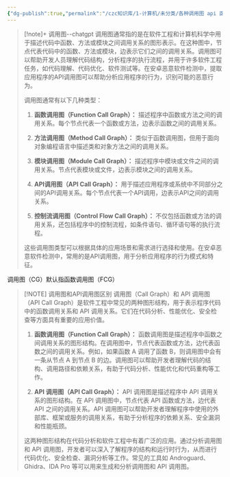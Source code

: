 ```yaml
---
{"dg-publish":true,"permalink":"/czc知识库/1-计算机/未分类/各种调用图 api 函数/","dgPassFrontmatter":true,"created":"2024-06-18T17:45:20.923+08:00","updated":"2024-12-08T12:27:33.525+08:00"}
---
```



>[!note]+ 调用图--chatgpt
>调用图通常指的是在软件工程和计算机科学中用于描述代码中函数、方法或模块之间调用关系的图形表示。在这种图中，节点代表代码中的函数、方法或模块，边表示它们之间的调用关系。调用图可以帮助开发人员理解代码结构，分析程序的执行流程，并用于许多软件工程任务，如代码理解、代码优化、软件测试等。在安卓恶意软件检测中，提取应用程序的API调用图可以帮助分析应用程序的行为，识别可能的恶意行为。
>
>调用图通常有以下几种类型：
> 
> 1. **函数调用图（Function Call Graph）：** 描述程序中函数或方法之间的调用关系。每个节点代表一个函数或方法，边表示函数之间的调用关系。
>     
> 2. **方法调用图（Method Call Graph）：** 类似于函数调用图，但用于面向对象编程语言中描述类和对象方法之间的调用关系。
>     
> 3. **模块调用图（Module Call Graph）：** 描述程序中模块或文件之间的调用关系。节点代表模块或文件，边表示模块之间的调用关系。
>     
> 4. **API调用图（API Call Graph）：** 用于描述应用程序或系统中不同部分之间的API调用关系。每个节点代表一个API调用，边表示API之间的调用关系。
>     
> 5. **控制流调用图（Control Flow Call Graph）：** 不仅包括函数或方法的调用关系，还包括程序中的控制流程，如条件语句、循环语句等的执行流程。
>     
> 
> 这些调用图类型可以根据具体的应用场景和需求进行选择和使用。在安卓恶意软件检测中，常用的是API调用图，用于分析应用程序的行为模式和特征。



调用图（CG）默认指函数调用图（FCG）  

> [!NOTE] 调用图和API调用图区别
> 调用图（Call Graph）和 API 调用图（API Call Graph）是软件工程中常见的两种图形结构，用于表示程序代码中的函数调用关系和 API 调用关系。它们在代码分析、性能优化、安全检查等方面具有重要的应用价值。
> 
> 1. **函数调用图（Function Call Graph）：** 函数调用图是描述程序中函数之间调用关系的图形结构。在调用图中，节点代表函数或方法，边代表函数之间的调用关系。例如，如果函数 A 调用了函数 B，则调用图中会有一条从节点 A 到节点 B 的边。调用图可以帮助开发者理解代码的结构、调用路径和依赖关系，有助于代码分析、性能优化和代码重构等工作。
>     
> 2. **API 调用图（API Call Graph）：** API 调用图是描述程序中 API 调用关系的图形结构。在 API 调用图中，节点代表 API 函数或方法，边代表 API 之间的调用关系。API 调用图可以帮助开发者理解程序中使用的外部库、框架或服务的调用关系，有助于分析程序的依赖关系、安全漏洞和性能瓶颈。
>     
> 
> 这两种图形结构在代码分析和软件工程中有着广泛的应用。通过分析调用图和 API 调用图，开发者可以深入了解程序的结构和运行时行为，从而进行代码优化、安全检查、漏洞分析等工作。常见的工具如 Androguard、Ghidra、IDA Pro 等可以用来生成和分析调用图和 API 调用图。

